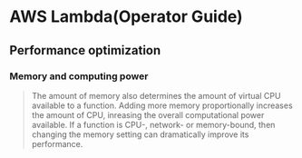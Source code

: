 # AWS Lambda(Operator Guide)
## Performance optimization
### Memory and computing power
> The amount of memory also determines the amount of virtual CPU available to a function. Adding more memory proportionally increases the amount of CPU, inreasing the overall computational power available. If a function is CPU-, network- or memory-bound, then changing the memory setting can dramatically improve its performance.

